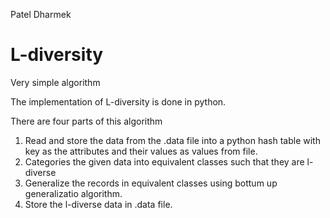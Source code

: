 Patel Dharmek
# L-diversity
Very simple algorithm

The implementation of L-diversity is done in python.

There are four parts of this algorithm

1) Read and store the data from the .data file into a python hash table with key as the attributes and their values as values from file.
2) Categories the given data into equivalent classes such  that they are l-diverse
3) Generalize the records in equivalent classes using bottum up generalizatio algorithm.
4) Store the l-diverse data in .data file.
